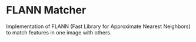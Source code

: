 # FLANN Matcher

Implementation of FLANN (Fast Library for Approximate Nearest Neighbors) to match features in one image with others.